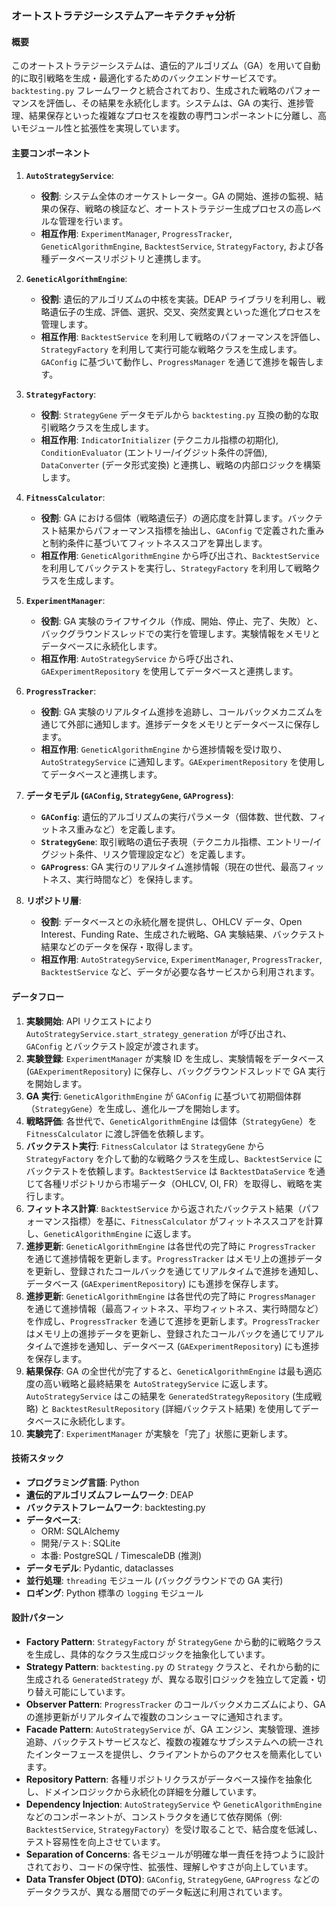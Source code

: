 ### オートストラテジーシステムアーキテクチャ分析

#### 概要

このオートストラテジーシステムは、遺伝的アルゴリズム（GA）を用いて自動的に取引戦略を生成・最適化するためのバックエンドサービスです。`backtesting.py` フレームワークと統合されており、生成された戦略のパフォーマンスを評価し、その結果を永続化します。システムは、GA の実行、進捗管理、結果保存といった複雑なプロセスを複数の専門コンポーネントに分離し、高いモジュール性と拡張性を実現しています。

#### 主要コンポーネント

1.  **`AutoStrategyService`**:

    - **役割**: システム全体のオーケストレーター。GA の開始、進捗の監視、結果の保存、戦略の検証など、オートストラテジー生成プロセスの高レベルな管理を行います。
    - **相互作用**: `ExperimentManager`, `ProgressTracker`, `GeneticAlgorithmEngine`, `BacktestService`, `StrategyFactory`, および各種データベースリポジトリと連携します。

2.  **`GeneticAlgorithmEngine`**:

    - **役割**: 遺伝的アルゴリズムの中核を実装。DEAP ライブラリを利用し、戦略遺伝子の生成、評価、選択、交叉、突然変異といった進化プロセスを管理します。
    - **相互作用**: `BacktestService` を利用して戦略のパフォーマンスを評価し、`StrategyFactory` を利用して実行可能な戦略クラスを生成します。`GAConfig` に基づいて動作し、`ProgressManager` を通じて進捗を報告します。

3.  **`StrategyFactory`**:

    - **役割**: `StrategyGene` データモデルから `backtesting.py` 互換の動的な取引戦略クラスを生成します。
    - **相互作用**: `IndicatorInitializer` (テクニカル指標の初期化), `ConditionEvaluator` (エントリー/イグジット条件の評価), `DataConverter` (データ形式変換) と連携し、戦略の内部ロジックを構築します。

4.  **`FitnessCalculator`**:

    - **役割**: GA における個体（戦略遺伝子）の適応度を計算します。バックテスト結果からパフォーマンス指標を抽出し、`GAConfig` で定義された重みと制約条件に基づいてフィットネススコアを算出します。
    - **相互作用**: `GeneticAlgorithmEngine` から呼び出され、`BacktestService` を利用してバックテストを実行し、`StrategyFactory` を利用して戦略クラスを生成します。

5.  **`ExperimentManager`**:

    - **役割**: GA 実験のライフサイクル（作成、開始、停止、完了、失敗）と、バックグラウンドスレッドでの実行を管理します。実験情報をメモリとデータベースに永続化します。
    - **相互作用**: `AutoStrategyService` から呼び出され、`GAExperimentRepository` を使用してデータベースと連携します。

6.  **`ProgressTracker`**:

    - **役割**: GA 実験のリアルタイム進捗を追跡し、コールバックメカニズムを通じて外部に通知します。進捗データをメモリとデータベースに保存します。
    - **相互作用**: `GeneticAlgorithmEngine` から進捗情報を受け取り、`AutoStrategyService` に通知します。`GAExperimentRepository` を使用してデータベースと連携します。

7.  **データモデル (`GAConfig`, `StrategyGene`, `GAProgress`)**:

    - **`GAConfig`**: 遺伝的アルゴリズムの実行パラメータ（個体数、世代数、フィットネス重みなど）を定義します。
    - **`StrategyGene`**: 取引戦略の遺伝子表現（テクニカル指標、エントリー/イグジット条件、リスク管理設定など）を定義します。
    - **`GAProgress`**: GA 実行のリアルタイム進捗情報（現在の世代、最高フィットネス、実行時間など）を保持します。

8.  **リポジトリ層**:
    - **役割**: データベースとの永続化層を提供し、OHLCV データ、Open Interest、Funding Rate、生成された戦略、GA 実験結果、バックテスト結果などのデータを保存・取得します。
    - **相互作用**: `AutoStrategyService`, `ExperimentManager`, `ProgressTracker`, `BacktestService` など、データが必要な各サービスから利用されます。

#### データフロー

1.  **実験開始**: API リクエストにより `AutoStrategyService.start_strategy_generation` が呼び出され、`GAConfig` とバックテスト設定が渡されます。
2.  **実験登録**: `ExperimentManager` が実験 ID を生成し、実験情報をデータベース (`GAExperimentRepository`) に保存し、バックグラウンドスレッドで GA 実行を開始します。
3.  **GA 実行**: `GeneticAlgorithmEngine` が `GAConfig` に基づいて初期個体群（`StrategyGene`）を生成し、進化ループを開始します。
4.  **戦略評価**: 各世代で、`GeneticAlgorithmEngine` は個体（`StrategyGene`）を `FitnessCalculator` に渡し評価を依頼します。
5.  **バックテスト実行**: `FitnessCalculator` は `StrategyGene` から `StrategyFactory` を介して動的な戦略クラスを生成し、`BacktestService` にバックテストを依頼します。`BacktestService` は `BacktestDataService` を通じて各種リポジトリから市場データ（OHLCV, OI, FR）を取得し、戦略を実行します。
6.  **フィットネス計算**: `BacktestService` から返されたバックテスト結果（パフォーマンス指標）を基に、`FitnessCalculator` がフィットネススコアを計算し、`GeneticAlgorithmEngine` に返します。
7.  **進捗更新**: `GeneticAlgorithmEngine` は各世代の完了時に `ProgressTracker` を通じて進捗情報を更新します。`ProgressTracker` はメモリ上の進捗データを更新し、登録されたコールバックを通じてリアルタイムで進捗を通知し、データベース (`GAExperimentRepository`) にも進捗を保存します。
8.  **進捗更新**: `GeneticAlgorithmEngine` は各世代の完了時に `ProgressManager` を通じて進捗情報（最高フィットネス、平均フィットネス、実行時間など）を作成し、`ProgressTracker` を通じて進捗を更新します。`ProgressTracker` はメモリ上の進捗データを更新し、登録されたコールバックを通じてリアルタイムで進捗を通知し、データベース (`GAExperimentRepository`) にも進捗を保存します。
9.  **結果保存**: GA の全世代が完了すると、`GeneticAlgorithmEngine` は最も適応度の高い戦略と最終結果を `AutoStrategyService` に返します。`AutoStrategyService` はこの結果を `GeneratedStrategyRepository` (生成戦略) と `BacktestResultRepository` (詳細バックテスト結果) を使用してデータベースに永続化します。
10. **実験完了**: `ExperimentManager` が実験を「完了」状態に更新します。

#### 技術スタック

- **プログラミング言語**: Python
- **遺伝的アルゴリズムフレームワーク**: DEAP
- **バックテストフレームワーク**: backtesting.py
- **データベース**:
  - ORM: SQLAlchemy
  - 開発/テスト: SQLite
  - 本番: PostgreSQL / TimescaleDB (推測)
- **データモデル**: Pydantic, dataclasses
- **並行処理**: `threading` モジュール (バックグラウンドでの GA 実行)
- **ロギング**: Python 標準の `logging` モジュール

#### 設計パターン

- **Factory Pattern**: `StrategyFactory` が `StrategyGene` から動的に戦略クラスを生成し、具体的なクラス生成ロジックを抽象化しています。
- **Strategy Pattern**: `backtesting.py` の `Strategy` クラスと、それから動的に生成される `GeneratedStrategy` が、異なる取引ロジックを独立して定義・切り替え可能にしています。
- **Observer Pattern**: `ProgressTracker` のコールバックメカニズムにより、GA の進捗更新がリアルタイムで複数のコンシューマに通知されます。
- **Facade Pattern**: `AutoStrategyService` が、GA エンジン、実験管理、進捗追跡、バックテストサービスなど、複数の複雑なサブシステムへの統一されたインターフェースを提供し、クライアントからのアクセスを簡素化しています。
- **Repository Pattern**: 各種リポジトリクラスがデータベース操作を抽象化し、ドメインロジックから永続化の詳細を分離しています。
- **Dependency Injection**: `AutoStrategyService` や `GeneticAlgorithmEngine` などのコンポーネントが、コンストラクタを通じて依存関係（例: `BacktestService`, `StrategyFactory`）を受け取ることで、結合度を低減し、テスト容易性を向上させています。
- **Separation of Concerns**: 各モジュールが明確な単一責任を持つように設計されており、コードの保守性、拡張性、理解しやすさが向上しています。
- **Data Transfer Object (DTO)**: `GAConfig`, `StrategyGene`, `GAProgress` などのデータクラスが、異なる層間でのデータ転送に利用されています。
